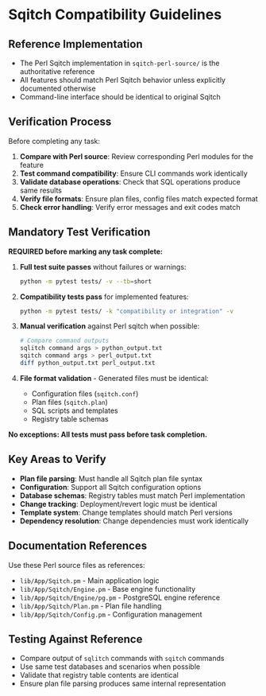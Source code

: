 # Sqitch Compatibility Guidelines

## Reference Implementation
- The Perl Sqitch implementation in `sqitch-perl-source/` is the authoritative reference
- All features should match Perl Sqitch behavior unless explicitly documented otherwise
- Command-line interface should be identical to original Sqitch

## Verification Process
Before completing any task:
1. **Compare with Perl source**: Review corresponding Perl modules for the feature
2. **Test command compatibility**: Ensure CLI commands work identically
3. **Validate database operations**: Check that SQL operations produce same results
4. **Verify file formats**: Ensure plan files, config files match expected format
5. **Check error handling**: Verify error messages and exit codes match

## Mandatory Test Verification
**REQUIRED before marking any task complete:**

1. **Full test suite passes** without failures or warnings:
   ```bash
   python -m pytest tests/ -v --tb=short
   ```

2. **Compatibility tests pass** for implemented features:
   ```bash
   python -m pytest tests/ -k "compatibility or integration" -v
   ```

3. **Manual verification** against Perl sqitch when possible:
   ```bash
   # Compare command outputs
   sqlitch command args > python_output.txt
   sqitch command args > perl_output.txt
   diff python_output.txt perl_output.txt
   ```

4. **File format validation** - Generated files must be identical:
   - Configuration files (`sqitch.conf`)
   - Plan files (`sqitch.plan`) 
   - SQL scripts and templates
   - Registry table schemas

**No exceptions: All tests must pass before task completion.**

## Key Areas to Verify
- **Plan file parsing**: Must handle all Sqitch plan file syntax
- **Configuration**: Support all Sqitch configuration options
- **Database schemas**: Registry tables must match Perl implementation
- **Change tracking**: Deployment/revert logic must be identical
- **Template system**: Change templates should match Perl versions
- **Dependency resolution**: Change dependencies must work identically

## Documentation References
Use these Perl source files as references:
- `lib/App/Sqitch.pm` - Main application logic
- `lib/App/Sqitch/Engine.pm` - Base engine functionality
- `lib/App/Sqitch/Engine/pg.pm` - PostgreSQL engine reference
- `lib/App/Sqitch/Plan.pm` - Plan file handling
- `lib/App/Sqitch/Config.pm` - Configuration management

## Testing Against Reference
- Compare output of `sqlitch` commands with `sqitch` commands
- Use same test databases and scenarios when possible
- Validate that registry table contents are identical
- Ensure plan file parsing produces same internal representation